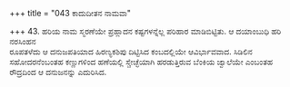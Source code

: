 +++
title = "043 ಕಾದುದೀತನ ನಾಮವಾ"

+++
43. ಹರಿಯ ನಾಮ ಸ್ಮರಣೆಯೇ ಪ್ರಹ್ಲಾದನ ಕಷ್ಟಗಳನ್ನೆಲ್ಲ ಪರಿಹಾರ ಮಾಡಿಬಿಟ್ಟಿತು. ಆ ದಯಾಂಬುಧಿ ಹರಿ ನರಸಿಂಹನ   
ರೂಪತಳೆದು ಆ ದನುಜಪತಿಯಾದ ಹಿರಣ್ಯಕಶಿಪು ದಿಟ್ಟಿಸಿದ ಕಂಬದಲ್ಲಿಯೇ ಆವಿರ್ಭಾವವಾದ. ಸಿಡಿಲಿನ ಸಹೋದರನೆಂಬಂತಹ ಕಣ್ಣುಗಳಿಂದ ಹಣೆಯಲ್ಲಿ ಸ್ಚೇಚ್ಛೆಯಾಗಿ ಹರಡುತ್ತಿರುವ ಬೆಂಕಿಯ ಜ್ವಾಲೆಯೇ ಎಂಬಂತಹ ರೌದ್ರದಿಂದ ಆ ದನುಜನನ್ನು ಎದುರಿಸಿದ.